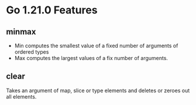 # Go 1.21.0 Features

## minmax

* Min computes the smallest value of a fixed number of arguments of ordered types
* Max computes the largest values of a fix number of arguments.

## clear

Takes an argument of map, slice or type elements and deletes or zeroes out all elements.

